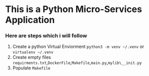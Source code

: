 # This is a Python Micro-Services Application

### Here are steps which i will follow

1. Create a python Virtual Enviorment `python3 -m venv ~/.venv` or `virtualenv ~/.venv`
2. Create empty files `requirments.txt`,`DockerFile`,`Makefile`,`main.py`,`mylib\__init.py`
3. Populate `Makefile`


